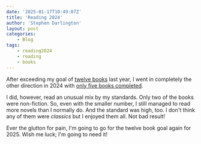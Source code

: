 ```yaml
---
date: '2025-01-17T10:49:07Z'
title: 'Reading 2024'
author: 'Stephen Darlington'
layout: post
categories:
    - Blog
tags:
    - reading2024
    - reading
    - books
---
```

After exceeding my goal of [twelve books](/posts/2024-01-05-reading-2023/) last year, I went in completely the other direction in 2024 with [only five books completed](/tags/reading2024).

I did, however, read an unusual mix by my standards. Only two of the books were non-fiction. So, even with the smaller number, I still managed to read more novels than I normally do. And the standard was high, too. I don't think any of them were _classics_ but I enjoyed them all. Not  bad result!

Ever the glutton for pain, I'm going to go for the twelve book goal again for 2025. Wish me luck; I'm going to need it!